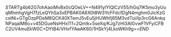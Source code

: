$START$g4b62G7ohAaoiMvBx0cQOeLV++N491ylYlQlCzV55/hGq7lK5mo3yUuqMhmhgVgH7fzLeQYhSa3xEPBAK0A6X0t8W3YcFFdcfDgN4mghm0JicKzGcstNi+GTgOzpPDeM8QCK40XTemJ5vEu5jHUWhfj65M3vdTui/Ip3rcG6AnkqNPaqaIM6o+v45DGueNsHHxlTf+2Qmlk+5seXq/KJg7zHi3AIGvwF1VFyiCFBC2UV4muEkW0C+DYtB4/VHxfYAwAK60/1HSkYj4LkoWKh9g==$END$